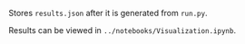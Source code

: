 Stores `results.json` after it is generated from `run.py`.

Results can be viewed in `../notebooks/Visualization.ipynb`.
